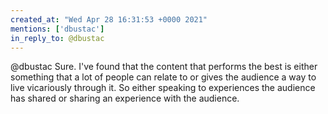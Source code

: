 ```yaml
---
created_at: "Wed Apr 28 16:31:53 +0000 2021"
mentions: ['dbustac']
in_reply_to: @dbustac
---
```


@dbustac Sure. I've found that the content that performs the best is either something that a lot of people can relate to or gives the audience a way to live vicariously through it. So either speaking to experiences the audience has shared or sharing an experience with the audience.